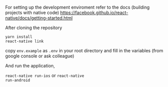 For setting up the development enviroment refer to the docs (building projects with native code) 
https://facebook.github.io/react-native/docs/getting-started.html

After cloning the repository

<code>yarn install</code>  
<code>react-native link</code>

copy <code>env.example</code> as <code>.env</code> in your root directory and fill in the variables (from google console or ask colleague)

And run the application,

<code>react-native run-ios</code> 
or 
<code>react-native run-android</code>



